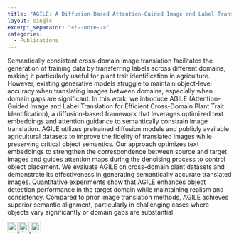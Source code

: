 ```yaml
---
title: "AGILE: A Diffusion-Based Attention-Guided Image and Label Translation for Efficient Cross-Domain Plant Trait Identification"
layout: single
excerpt_separator: "<!--more-->"
categories:
  - Publications
---
```


Semantically consistent cross-domain image translation facilitates the generation of training data by transferring labels across different domains, making it particularly useful for plant trait identification in agriculture. However, existing generative models struggle to maintain object-level accuracy when translating images between domains, especially when domain gaps are significant. In this work, we introduce AGILE (Attention-Guided Image and Label Translation for Efficient Cross-Domain Plant Trait Identification), a diffusion-based framework that leverages optimized text embeddings and attention guidance to semantically constrain image translation. AGILE utilizes pretrained diffusion models and publicly available agricultural datasets to improve the fidelity of translated images while preserving critical object semantics. Our approach optimizes text embeddings to strengthen the correspondence between source and target images and guides attention maps during the denoising process to control object placement. We evaluate AGILE on cross-domain plant datasets and demonstrate its effectiveness in generating semantically accurate translated images. Quantitative experiments show that AGILE enhances object detection performance in the target domain while maintaining realism and consistency. Compared to prior image translation methods, AGILE achieves superior semantic alignment, particularly in challenging cases where objects vary significantly or domain gaps are substantial.

<a href="https://arxiv.org/abs/2503.22019">
  <img src="https://img.shields.io/badge/arXiv-2503.22019-b31b1b.svg" height="22.5">
</a>
<a href="https://github.com/plant-ai-biophysics-lab/AGILE">
  <img src="https://img.shields.io/badge/GitHub-AGILE-181717?style=flat&logo=github" alt="GitHub Repo" height="22.5">
</a>
<a href="https://huggingface.co/papers/2503.22019">
  <img src="https://img.shields.io/badge/%F0%9F%A4%97%20Hugging%20Face-Papers-blue" alt="Hugging Face Papers" height="22.5">
</a>

<!--more-->
